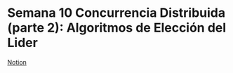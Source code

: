 # Semana 10 Concurrencia Distribuida (parte 2): Algoritmos de Elección del Lider

[Notion](https://mis-notas.notion.site/Semana-10-f173fe185b754ad0aa8e16ff02f897c8?pvs=4)
